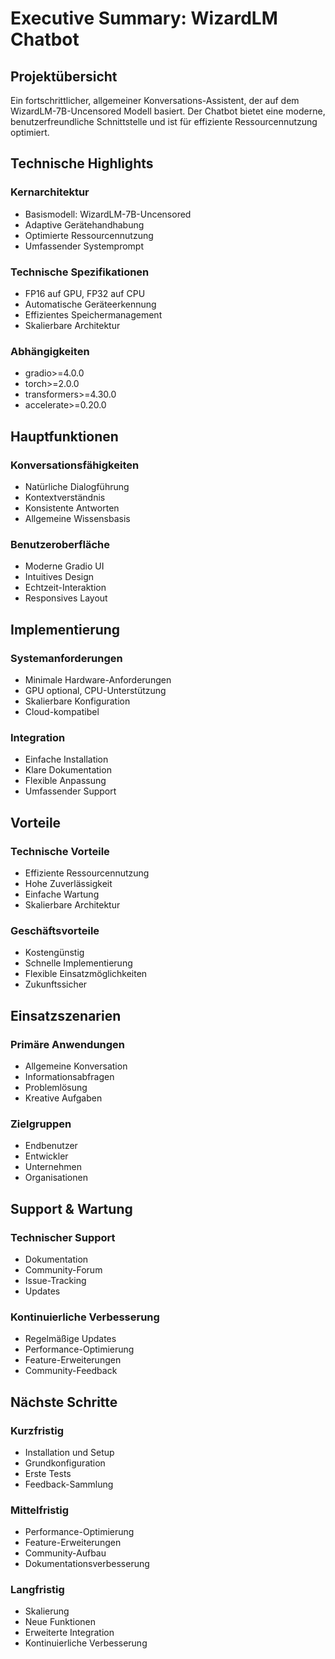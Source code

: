 # Executive Summary: WizardLM Chatbot

## Projektübersicht
Ein fortschrittlicher, allgemeiner Konversations-Assistent, der auf dem WizardLM-7B-Uncensored Modell basiert. Der Chatbot bietet eine moderne, benutzerfreundliche Schnittstelle und ist für effiziente Ressourcennutzung optimiert.

## Technische Highlights

### Kernarchitektur
- Basismodell: WizardLM-7B-Uncensored
- Adaptive Gerätehandhabung
- Optimierte Ressourcennutzung
- Umfassender Systemprompt

### Technische Spezifikationen
- FP16 auf GPU, FP32 auf CPU
- Automatische Geräteerkennung
- Effizientes Speichermanagement
- Skalierbare Architektur

### Abhängigkeiten
- gradio>=4.0.0
- torch>=2.0.0
- transformers>=4.30.0
- accelerate>=0.20.0

## Hauptfunktionen

### Konversationsfähigkeiten
- Natürliche Dialogführung
- Kontextverständnis
- Konsistente Antworten
- Allgemeine Wissensbasis

### Benutzeroberfläche
- Moderne Gradio UI
- Intuitives Design
- Echtzeit-Interaktion
- Responsives Layout

## Implementierung

### Systemanforderungen
- Minimale Hardware-Anforderungen
- GPU optional, CPU-Unterstützung
- Skalierbare Konfiguration
- Cloud-kompatibel

### Integration
- Einfache Installation
- Klare Dokumentation
- Flexible Anpassung
- Umfassender Support

## Vorteile

### Technische Vorteile
- Effiziente Ressourcennutzung
- Hohe Zuverlässigkeit
- Einfache Wartung
- Skalierbare Architektur

### Geschäftsvorteile
- Kostengünstig
- Schnelle Implementierung
- Flexible Einsatzmöglichkeiten
- Zukunftssicher

## Einsatzszenarien

### Primäre Anwendungen
- Allgemeine Konversation
- Informationsabfragen
- Problemlösung
- Kreative Aufgaben

### Zielgruppen
- Endbenutzer
- Entwickler
- Unternehmen
- Organisationen

## Support & Wartung

### Technischer Support
- Dokumentation
- Community-Forum
- Issue-Tracking
- Updates

### Kontinuierliche Verbesserung
- Regelmäßige Updates
- Performance-Optimierung
- Feature-Erweiterungen
- Community-Feedback

## Nächste Schritte

### Kurzfristig
- Installation und Setup
- Grundkonfiguration
- Erste Tests
- Feedback-Sammlung

### Mittelfristig
- Performance-Optimierung
- Feature-Erweiterungen
- Community-Aufbau
- Dokumentationsverbesserung

### Langfristig
- Skalierung
- Neue Funktionen
- Erweiterte Integration
- Kontinuierliche Verbesserung
